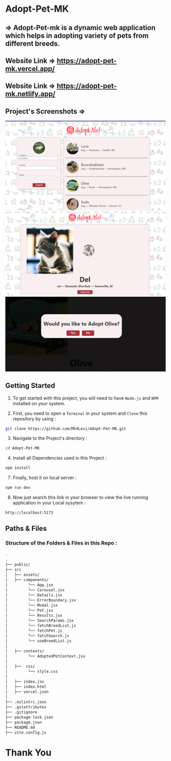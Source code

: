 # Adopt-Pet-MK

## => Adopt-Pet-mk is a dynamic web application which helps in adopting variety of pets from different breeds.

## Website Link => https://adopt-pet-mk.vercel.app/

## Website Link => https://adopt-pet-mk.netlify.app/

## Project's Screenshots =>

![image](./src/assets/ss1.png)
![image](./src/assets/ss2.png)
![image](./src/assets/ss3.png)

<h2>Getting Started</h2>

1. To get started with this project, you will need to have `Node.js` and `NPM` installed on your system.

2. First, you need to open a `Terminal` in your system and `Clone` this repository by using :

```bash
git clone https://github.com/Mk4Levi/Adopt-Pet-MK.git
```

3. Navigate to the Project's directory :

```bash
cd Adopt-Pet-MK
```

4. Install all Dependencies used in this Project :

```bash
npm install
```

7. Finally, host it on local server :

```bash
npm run dev
```

8. Now just search this link in your browser to view the live running application in your Local sysytem :

```bash
http://localhost:5173
```

<h2>Paths & Files</h2>

### Structure of the Folders & Files in this Repo :

```text
.
.
├── public/
├── src
│   ├── assets/
│   ├── components/
|         └── App.jsx
|         └── Carousel.jsx
|         └── Details.jsx
│         └── ErrorBoundary.jsx
│         └── Modal.jsx
│         └── Pet.jsx
|         └── Results.jsx
│         └── SearchParams.jsx
│         └── fetchBreedList.js
│         └── fetchPet.js
│         └── fetchSearch.js
│         └── useBreedList.js
│
│   ├── contexts/
|         └── AdoptedPetContext.jsx
│
│   ├──  css/
│         └── style.css
|
│   ├── index.jsx
|   ├── index.html
│   ├── vercel.json
│
├── .eslintrc.json
├── .gitattributes
├── .gitignore
├── package-lock.json
├── package.json
├── README.md
├── vite.config.js

```

# Thank You
